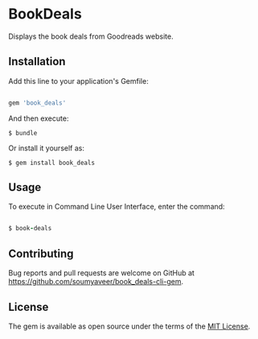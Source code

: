 # BookDeals

Displays the book deals from Goodreads website.

## Installation

Add this line to your application's Gemfile:

```ruby

gem 'book_deals'

```

And then execute:

    $ bundle

Or install it yourself as:

    $ gem install book_deals

## Usage

To execute in Command Line User Interface, enter the command:

```ruby

$ book-deals

```

## Contributing

Bug reports and pull requests are welcome on GitHub at https://github.com/soumyaveer/book_deals-cli-gem.

## License

The gem is available as open source under the terms of the [MIT License](http://opensource.org/licenses/MIT).
